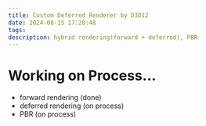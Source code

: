```yaml
---
title: Custom Deferred Renderer by D3D12
date: 2024-08-15 17:20:48
tags:
description: hybrid rendering(forward + deferred), PBR
---
```


# Working on Process...

* forward rendering (done)
* deferred rendering (on process)
* PBR (on process)